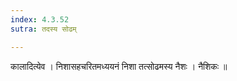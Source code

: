 ```yaml
---
index: 4.3.52
sutra: तदस्य सोढम्

---
```

 कालादित्येव । निशासहचरितमध्ययनं निशा तत्सोढमस्य नैशः । नैशिकः ॥